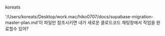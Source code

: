 koreats

'/Users/koreats/Desktop/work.mac/hiko0707/docs/supabase-migration-master-plan.md'이 파일만 참조시키면 내가 새로운 클로드코드 채팅창에서 작업을 완료할수 있어?
